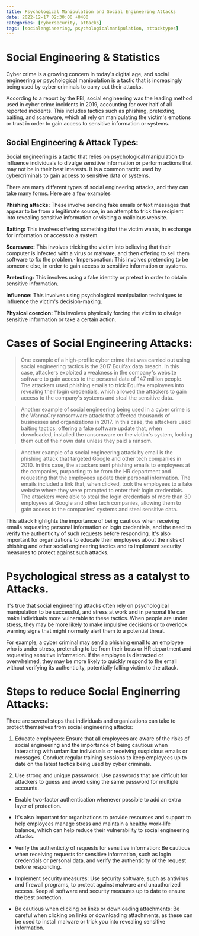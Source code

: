 ```yaml
---
title: Psychological Manipulation and Social Engineering Attacks
date: 2022-12-17 02:30:00 +0400
categories: [cybersecurity, attacks]
tags: [socialengineering, psychologicalmanipulation, attacktypes]
---
```


# Social Engineering & Statistics

Cyber crime is a growing concern in today's digital age, and social engineering or psychological manipulation is a tactic that is increasingly being used by cyber criminals to carry out their attacks.

According to a report by the FBI, social engineering was the leading method used in cyber crime incidents in 2019, accounting for over half of all reported incidents. This includes tactics such as phishing, pretexting, baiting, and scareware, which all rely on manipulating the victim's emotions or trust in order to gain access to sensitive information or systems.


## Social Engineering & Attack Types:

Social engineering is a tactic that relies on psychological manipulation to influence individuals to divulge sensitive information or perform actions that may not be in their best interests. It is a common tactic used by cybercriminals to gain access to sensitive data or systems.

There are many different types of social engineering attacks, and they can take many forms. Here are a few examples 

**Phishing attacks:** These involve sending fake emails or text messages that appear to be from a legitimate source, in an attempt to trick the recipient into revealing sensitive information or visiting a malicious website.

**Baiting:** This involves offering something that the victim wants, in exchange for information or access to a system.

**Scareware:** This involves tricking the victim into believing that their computer is infected with a virus or malware, and then offering to sell them software to fix the problem.· Impersonation: This involves pretending to be someone else, in order to gain access to sensitive information or systems.

**Pretexting:** This involves using a fake identity or pretext in order to obtain sensitive information.

**Influence:** This involves using psychological manipulation techniques to influence the victim's decision-making.

**Physical coercion:** This involves physically forcing the victim to divulge sensitive information or take a certain action.

# Cases of Social Engineering Attacks:

> One example of a high-profile cyber crime that was carried out using social engineering tactics is the 2017 Equifax data breach. In this case, attackers exploited a weakness in the company's website software to gain access to the personal data of 147 million people. The attackers used phishing emails to trick Equifax employees into revealing their login credentials, which allowed the attackers to gain access to the company's systems and steal the sensitive data.

> Another example of social engineering being used in a cyber crime is the WannaCry ransomware attack that affected thousands of businesses and organizations in 2017. In this case, the attackers used baiting tactics, offering a fake software update that, when downloaded, installed the ransomware on the victim's system, locking them out of their own data unless they paid a ransom.

> Another example of a social engineering attack by email is the phishing attack that targeted Google and other tech companies in 2010. In this case, the attackers sent phishing emails to employees at the companies, purporting to be from the HR department and requesting that the employees update their personal information. The emails included a link that, when clicked, took the employees to a fake website where they were prompted to enter their login credentials. The attackers were able to steal the login credentials of more than 30 employees at Google and other tech companies, allowing them to gain access to the companies' systems and steal sensitive data.

This attack highlights the importance of being cautious when receiving emails requesting personal information or login credentials, and the need to verify the authenticity of such requests before responding. It's also important for organizations to educate their employees about the risks of phishing and other social engineering tactics and to implement security measures to protect against such attacks.

# Psychological stress as a catalyst to Attacks. 

It's true that social engineering attacks often rely on psychological manipulation to be successful, and stress at work and in personal life can make individuals more vulnerable to these tactics. When people are under stress, they may be more likely to make impulsive decisions or to overlook warning signs that might normally alert them to a potential threat.

For example, a cyber criminal may send a phishing email to an employee who is under stress, pretending to be from their boss or HR department and requesting sensitive information. If the employee is distracted or overwhelmed, they may be more likely to quickly respond to the email without verifying its authenticity, potentially falling victim to the attack.


# Steps to reduce Social Enginerring Attacks:

There are several steps that individuals and organizations can take to protect themselves from social engineering attacks:

1. Educate employees: Ensure that all employees are aware of the risks of social engineering and the importance of being cautious when interacting with unfamiliar individuals or receiving suspicious emails or messages. Conduct regular training sessions to keep employees up to date on the latest tactics being used by cyber criminals.

2. Use strong and unique passwords: Use passwords that are difficult for attackers to guess and avoid using the same password for multiple accounts.

+ Enable two-factor authentication whenever possible to add an extra layer of protection.

+ It's also important for organizations to provide resources and support to help employees manage stress and maintain a healthy work-life balance, which can help reduce their vulnerability to social engineering attacks.

+ Verify the authenticity of requests for sensitive information: Be cautious when receiving requests for sensitive information, such as login credentials or personal data, and verify the authenticity of the request before responding.

+ Implement security measures: Use security software, such as antivirus and firewall programs, to protect against malware and unauthorized access. Keep all software and security measures up to date to ensure the best protection.

+ Be cautious when clicking on links or downloading attachments: Be careful when clicking on links or downloading attachments, as these can be used to install malware or trick you into revealing sensitive information.